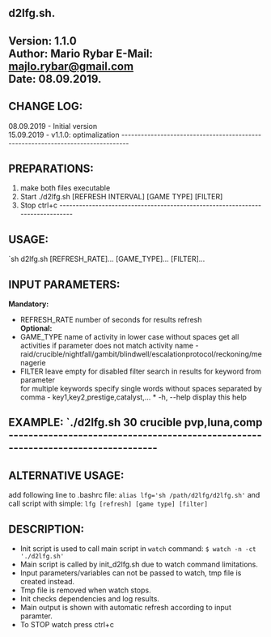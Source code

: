## d2lfg.sh.                         
 **Version:** 1.1.0           
**Author:** Mario Rybar 
**E-Mail:** majlo.rybar@gmail.com         
 **Date:** 08.09.2019. 
 --------------------------------------------------------------------  
## CHANGE LOG:  
08.09.2019 - Initial version  
15.09.2019 - v1.1.0: optimalization   -------------------------------------------------------------------------------- 
## PREPARATIONS:                
1. make both files executable         
2. Start ./d2lfg.sh [REFRESH INTERVAL] [GAME TYPE] [FILTER]               
3. Stop ctrl+c   ------------------------------------------------------------------------------   
## USAGE: 
 `sh d2lfg.sh [REFRESH_RATE]... [GAME_TYPE]... [FILTER]...  

## INPUT PARAMETERS:  
**Mandatory:**  
 * REFRESH_RATE number of seconds for results refresh   
**Optional:**   
 * GAME_TYPE name of activity in lower case without spaces   get all activities if parameter does not match activity name   - raid/crucible/nightfall/gambit/blindwell/escalationprotocol/reckoning/menagerie  
 * FILTER
 leave empty for disabled filter   search in results for keyword from parameter                    
for multiple keywords specify single words without spaces separated by comma   - key1,key2,prestige,catalyst,...   * -h, --help display this help                 
## EXAMPLE:  `./d2lfg.sh 30 crucible pvp,luna,comp  ---------------------------------------------------------------------------------
## ALTERNATIVE USAGE:  
add following line to .bashrc file: `alias lfg='sh /path/d2lfg/d2lfg.sh'`  and call script with simple: `lfg [refresh] [game type] [filter]`  

## DESCRIPTION:  
- Init script is used to call main script in `watch` command:  `$ watch -n -ct './d2lfg.sh'`   
- Main script is called by init_d2lfg.sh due to watch command limitations.  
- Input parameters/variables can not be passed to watch, tmp file is created instead.  
- Tmp file is removed when watch stops.  
- Init checks dependencies and log results.  
- Main output is shown with automatic refresh according to input paramter.  
- To STOP watch press ctrl+c